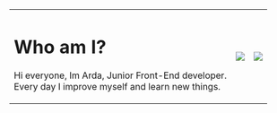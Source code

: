<table>
  <tr>
    <td>
      <h1>Who am I?</h1>
      <p>
       Hi everyone, Im Arda, Junior Front-End developer.<br>
       Every day I improve myself and learn new things.<br>
      </p>
    </td>
    <td>
      <img src="https://github-readme-stats.vercel.app/api?username=ardasarico&&show_icons=true&theme=radical">
    </td>
    <td>
      <img src="https://imgyukle.com/f/2022/06/12/VxCaqS.png">
    </td>
  </tr>
</table>

